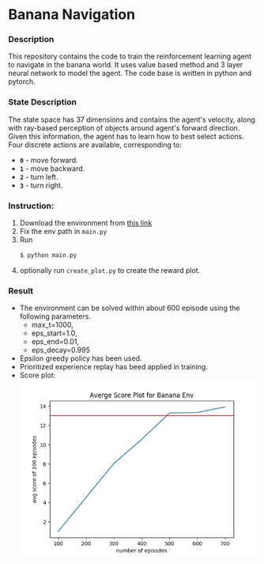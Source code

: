# Banana Navigation

### Description 

This repository contains the code to train the reinforcement learning agent to navigate in the banana world. It uses value based method and 3 layer neural network to model the agent. The code base is written in python and pytorch. 

### State Description 

The state space has 37 dimensions and contains the agent's velocity, along with ray-based perception of objects around agent's forward direction.  Given this information, the agent has to learn how to best select actions.  Four discrete actions are available, corresponding to:
- **`0`** - move forward.
- **`1`** - move backward.
- **`2`** - turn left.
- **`3`** - turn right.

### Instruction:
1. Download the environment from [this link](https://s3-us-west-1.amazonaws.com/udacity-drlnd/P1/Banana/Banana_Linux_NoVis.zip)
2. Fix the env path in `main.py`
3. Run 
    ```sh  
    $ python main.py
    ```
4. optionally run `create_plot.py` to create the reward plot.

### Result
- The environment can be solved within about 600 episode using the following parameters. 
    - max_t=1000, 
    - eps_start=1.0, 
    - eps_end=0.01, 
    - eps_decay=0.995
- Epsilon greedy policy has been used. 
- Prioritized experience replay has beed applied in training.
- Score plot: 
![Score Plot](score.png)

